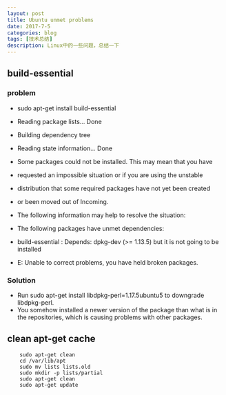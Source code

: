 ```yaml
---
layout: post
title: Ubuntu unmet problems
date: 2017-7-5
categories: blog
tags: [技术总结]
description: Linux中的一些问题，总结一下
---
```



## build-essential

### problem

- sudo apt-get install build-essential
- Reading package lists... Done
- Building dependency tree       
- Reading state information... Done
- Some packages could not be installed. This may mean that you have
- requested an impossible situation or if you are using the unstable
- distribution that some required packages have not yet been created
- or been moved out of Incoming.
- The following information may help to resolve the situation:

- The following packages have unmet dependencies:
-  build-essential : Depends: dpkg-dev (>= 1.13.5) but it is not going to be installed
- E: Unable to correct problems, you have held broken packages.

### Solution

* Run sudo apt-get install libdpkg-perl=1.17.5ubuntu5 to downgrade libdpkg-perl.
* You somehow installed a newer version of the package than what is in the repositories, which is causing problems with other packages.

## clean apt-get cache

        sudo apt-get clean
        cd /var/lib/apt
        sudo mv lists lists.old
        sudo mkdir -p lists/partial
        sudo apt-get clean 
        sudo apt-get update

